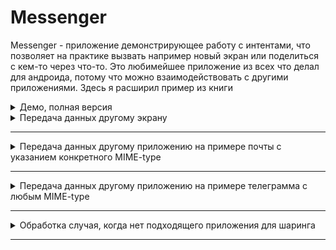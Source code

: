 # Messenger

Messenger  - приложение демонстрирующее работу с интентами, что позволяет на практике вызвать например новый экран или поделиться с кем-то через что-то. Это любимейшее приложение из всех что делал для андроида, потому что можно взаимодействовать с другими приложениями. Здесь я расширил пример из книги

<details>
    <summary>Демо, полная версия</summary>
    
![demo][FullDemo]
</details>

<details>
    <summary>Передача данных другому экрану</summary>
    
   Код для этого события
   
    ```java    
    public  void onSendMessageLocal(View view){
        EditText editText = findViewById(R.id.editText);
        String message = editText.getText().toString();
        Intent intent = new Intent(this, ReceivedMessageActivity.class);
        intent.putExtra("message", message);
        startActivity(intent);
    }
    ```
 
   <details>
      <summary>Демо</summary>

  ![send data other screen demo][SendDataOtherScreenDemo]
  </details>   

   <details>
      <summary>Скриншоты</summary>

  ![send data other screen][SendDataOtherScreen]
  </details>   

</details>

--------------------------------------------------

<details>
    <summary>Передача данных другому приложению на примере почты с указанием конкретного MIME-type</summary>

Код для этого события

```java    
    public  void onSendMessageApp(View view){
        EditText editText = findViewById(R.id.editText);
        String message = editText.getText().toString();
        Intent intent = new Intent(Intent.ACTION_SEND);
        intent.setType("text/plain");
        intent.putExtra(Intent.EXTRA_TEXT, message);
        startActivity(intent);
    }   
```
 <details>
    <summary>Демо</summary>
    
![send mail demo][SendMailDemo]
</details>   

 <details>
    <summary>Скриншоты</summary>
    
![send mail share][SendMailShare]

![send mail gmail][SendMailGmail]
</details>   
</details>

--------------------------------------------------

<details>
    <summary>Передача данных другому приложению на примере телеграмма с любым MIME-type</summary>

Код для этого события

```java    
    public  void onSendMessageAppVia(View view){
        EditText editText = findViewById(R.id.editText);
        String message = editText.getText().toString();
        Intent intent = new Intent(Intent.ACTION_SEND);
        intent.setType("*/*");
        intent.putExtra(Intent.EXTRA_TEXT, message);
        String chooseTitle = getString(R.string.chooseSendAppVia);
        Intent chooseIntent = Intent.createChooser(intent, chooseTitle);
        startActivity(chooseIntent);
    }   
```
    
 <details>
    <summary>Демо</summary>
    
![tg demo][TgDemo]
</details>   

 <details>
    <summary>Скриншоты</summary>
    
![tg share][TgShare]
![send message tg][TgSendMessage]
</details>   
</details>
</details>

--------------------------------------------------

<details>
    <summary>Обработка случая, когда нет подходящего приложения для шаринга</summary>
    
   Увы, мне этот исходсобытий не удалось воспроизвести, хотя на маке раньше удавалось.

Код для этого события

```java    
    public  void onSendMessageAppError(View view){
        EditText editText = findViewById(R.id.editText);
        String message = editText.getText().toString();
        Intent intent = new Intent(Intent.ACTION_SEND);
        intent.setType("application/vnd.zzazz.deck+xml");
        intent.putExtra(Intent.EXTRA_TEXT, message);
        if(intent.resolveActivity(getPackageManager()) != null )
            startActivity(intent);
    } 
```
</details>

--------------------------------------------------

[FullDemo]:<https://github.com/iebrosalin/mobile/blob/master/readme/android/messanger/demo.gif>

[SendDataOtherScreen]:<https://github.com/iebrosalin/mobile/blob/master/readme/android/messanger/screens/send_data_to_other_screen.jpg>
[SendDataOtherScreenDemo]:<https://github.com/iebrosalin/mobile/blob/master/readme/android/messanger/other_screen_demo.gif>

[SendMailDemo]:<https://github.com/iebrosalin/mobile/blob/master/readme/android/messanger/send_mail_demo.gif>
[SendMailShare]:<https://github.com/iebrosalin/mobile/blob/master/readme/android/messanger/screens/mail_share_dialog.jpg>
[SendMailGmail]:<https://github.com/iebrosalin/mobile/blob/master/readme/android/messanger/screens/send_mail.jpg>

[TgDemo]:<https://github.com/iebrosalin/mobile/blob/master/readme/android/messanger/send_tg_demo.gif>
[TgShare]:<https://github.com/iebrosalin/mobile/blob/master/readme/android/messanger/screens/tg_share_dialog.jpg>
[TgSendMessage]:<https://github.com/iebrosalin/mobile/blob/master/readme/android/messanger/screens/tg_send_message.jpg>
